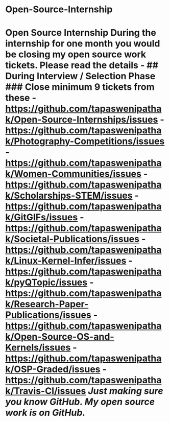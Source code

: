# Open-Source-Internship
# Open Source Internship  During the internship for one month you would be closing my open source work tickets. Please read the details -  ## During Interview / Selection Phase  ### Close minimum 9 tickets from these - https://github.com/tapaswenipathak/Open-Source-Internships/issues - https://github.com/tapaswenipathak/Photography-Competitions/issues - https://github.com/tapaswenipathak/Women-Communities/issues - https://github.com/tapaswenipathak/Scholarships-STEM/issues - https://github.com/tapaswenipathak/GitGIFs/issues - https://github.com/tapaswenipathak/Societal-Publications/issues - https://github.com/tapaswenipathak/Linux-Kernel-Infer/issues - https://github.com/tapaswenipathak/pyQTopic/issues - https://github.com/tapaswenipathak/Research-Paper-Publications/issues - https://github.com/tapaswenipathak/Open-Source-OS-and-Kernels/issues - https://github.com/tapaswenipathak/OSP-Graded/issues - https://github.com/tapaswenipathak/Travis-CI/issues  *Just making sure you know GitHub. My open source work is on GitHub.*
